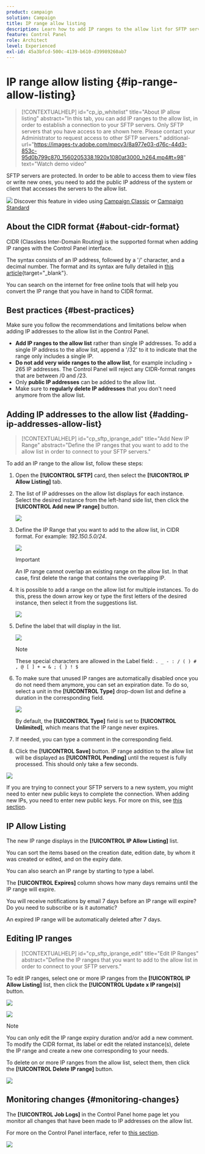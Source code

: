 ```yaml
---
product: campaign
solution: Campaign 
title: IP range allow listing
description: Learn how to add IP ranges to the allow list for SFTP servers access
feature: Control Panel
role: Architect
level: Experienced
exl-id: 45a3bfcd-500c-4139-b610-d39989260ab7
---
```

# IP range allow listing {#ip-range-allow-listing}

>[!CONTEXTUALHELP]
>id="cp_ip_whitelist"
>title="About IP allow listing"
>abstract="In this tab, you can add IP ranges to the allow list, in order to establish a connection to your SFTP servers. Only SFTP servers that you have access to are shown here. Please contact your Administrator to request access to other SFTP servers."
>additional-url="https://images-tv.adobe.com/mpcv3/8a977e03-d76c-44d3-853c-95d0b799c870_1560205338.1920x1080at3000_h264.mp4#t=98" text="Watch demo video"

SFTP servers are protected. In order to be able to access them to view files or write new ones, you need to add the public IP address of the system or client that accesses the servers to the allow list.

![](assets/do-not-localize/how-to-video.png) Discover this feature in video using [Campaign Classic](https://experienceleague.adobe.com/docs/campaign-classic-learn/control-panel/sftp-management/adding-ip-range-to-allow-list.html?lang=en#sftp-management) or [Campaign Standard](https://experienceleague.adobe.com/docs/campaign-standard-learn/control-panel/sftp-management/adding-ip-range-to-allow-list.html?lang=en#sftp-management)

## About the CIDR format {#about-cidr-format}

CIDR (Classless Inter-Domain Routing) is the supported format when adding IP ranges with the Control Panel interface.

The syntax consists of an IP address, followed by a '/' character, and a decimal number. The format and its syntax are fully detailed in [this article](https://whatismyipaddress.com/cidr){target="_blank"}.

You can search on the internet for free online tools that will help you convert the IP range that you have in hand to CIDR format.

## Best practices {#best-practices}

Make sure you follow the recommendations and limitations below when adding IP addresses to the allow list in the Control Panel.

* **Add IP ranges to the allow list** rather than single IP addresses. To add a single IP address to the allow list, append a '/32' to it to indicate that the range only includes a single IP.
* **Do not add very wide ranges to the allow list**, for example including > 265 IP addresses. The Control Panel will reject any CIDR-format ranges that are between /0 and /23.
* Only **public IP addresses** can be added to the allow list.
* Make sure to **regularly delete IP addresses** that you don't need anymore from the allow list.

## Adding IP addresses to the allow list {#adding-ip-addresses-allow-list}

>[!CONTEXTUALHELP]
>id="cp_sftp_iprange_add"
>title="Add New IP Range"
>abstract="Define the IP ranges that you want to add to the allow list in order to connect to your SFTP servers."

To add an IP range to the allow list, follow these steps:

1. Open the **[!UICONTROL SFTP]** card, then select the **[!UICONTROL IP Allow Listing]** tab.
1. The list of IP addresses on the allow list displays for each instance. Select the desired instance from the left-hand side list, then click the **[!UICONTROL Add new IP range]** button.

    ![](assets/control_panel_add_range.png)

1. Define the IP Range that you want to add to the allow list, in CIDR format. For example: *192.150.5.0/24*.

    ![](assets/control_panel_add_range4.png)

    >[!IMPORTANT]
    >
    >An IP range cannot overlap an existing range on the allow list. In that case, first delete the range that contains the overlapping IP.
    
1. It is possible to add a range on the allow list for multiple instances. To do this, press the down arrow key or type the first letters of the desired instance, then select it from the suggestions list.

    ![](assets/control_panel_add_range3.png)

1. Define the label that will display in the list.

    ![](assets/control_panel_add_range2.png)

    >[!NOTE]
    >
    >These special characters are allowed in the Label field:
    > `. _ - : / ( ) # , @ [ ] + = & ; { } ! $`

1. To make sure that unused IP ranges are automatically disabled once you do not need them anymore, you can set an expiration date. To do so, select a unit in the **[!UICONTROL Type]** drop-down list and define a duration in the corresponding field.

    ![](assets/control_panel_add_range5.png)

    By default, the **[!UICONTROL Type]** field is set to **[!UICONTROL Unlimited]**, which means that the IP range never expires.

1. If needed, you can type a comment in the corresponding field.

1. Click the **[!UICONTROL Save]** button. IP range addition to the allow list will be displayed as **[!UICONTROL Pending]** until the request is fully processed. This should only take a few seconds.

![](assets/control_panel_add_range6.png)

If you are trying to connect your SFTP servers to a new system, you might need to enter new public keys to complete the connection. When adding new IPs, you need to enter new public keys. For more on this, see [this section](key-management.md).

## IP Allow Listing

The new IP range displays in the **[!UICONTROL IP Allow Listing]** list.

You can sort the items based on the creation date, edition date, by whom it was created or edited, and on the expiry date.

You can also search an IP range by starting to type a label.

The **[!UICONTROL Expires]** column shows how many days remains until the IP range will expire.

You will receive notifications by email 7 days before an IP range will expire? Do you need to subscribe or is it automatic?

An expired IP range will be automatically deleted after 7 days.

## Editing IP ranges

>[!CONTEXTUALHELP]
>id="cp_sftp_iprange_edit"
>title="Edit IP Ranges"
>abstract="Define the IP ranges that you want to add to the allow list in order to connect to your SFTP servers."

To edit IP ranges, select one or more IP ranges from the **[!UICONTROL IP Allow Listing]** list, then click the **[!UICONTROL Update x IP range(s)]** button.

![](assets/control_panel_edit_range.png)

![](assets/control_panel_edit_range2.png)

>[!NOTE]
>
>You can only edit the IP range expiry duration and/or add a new comment. To modify the CIDR format, its label or edit the related instance(s), delete the IP range and create a new one corresponding to your needs.

To delete on or more IP ranges from the allow list, select them, then click the **[!UICONTROL Delete IP range]** button.

![](assets/control_panel_delete_range.png)

## Monitoring changes {#monitoring-changes}

The **[!UICONTROL Job Logs]** in the Control Panel home page let you monitor all changes that have been made to IP addresses on the allow list.

For more on the Control Panel interface, refer to [this section](../../discover/using/discovering-the-interface.md).

![](assets/control_panel_ip_log.png)
